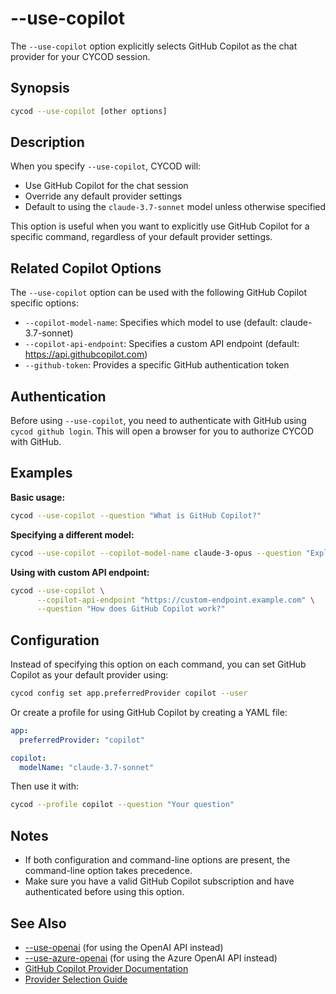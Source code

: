 # --use-copilot

The `--use-copilot` option explicitly selects GitHub Copilot as the chat provider for your CYCOD session.

## Synopsis

```bash
cycod --use-copilot [other options]
```

## Description

When you specify `--use-copilot`, CYCOD will:

- Use GitHub Copilot for the chat session
- Override any default provider settings
- Default to using the `claude-3.7-sonnet` model unless otherwise specified

This option is useful when you want to explicitly use GitHub Copilot for a specific command, regardless of your default provider settings.

## Related Copilot Options

The `--use-copilot` option can be used with the following GitHub Copilot specific options:

- `--copilot-model-name`: Specifies which model to use (default: claude-3.7-sonnet)
- `--copilot-api-endpoint`: Specifies a custom API endpoint (default: https://api.githubcopilot.com)
- `--github-token`: Provides a specific GitHub authentication token

## Authentication

Before using `--use-copilot`, you need to authenticate with GitHub using `cycod github login`. This will open a browser for you to authorize CYCOD with GitHub.

## Examples

**Basic usage:**

```bash
cycod --use-copilot --question "What is GitHub Copilot?"
```

**Specifying a different model:**

```bash
cycod --use-copilot --copilot-model-name claude-3-opus --question "Explain quantum computing"
```

**Using with custom API endpoint:**

```bash
cycod --use-copilot \
      --copilot-api-endpoint "https://custom-endpoint.example.com" \
      --question "How does GitHub Copilot work?"
```

## Configuration

Instead of specifying this option on each command, you can set GitHub Copilot as your default provider using:

```bash
cycod config set app.preferredProvider copilot --user
```

Or create a profile for using GitHub Copilot by creating a YAML file:

```yaml title="copilot.yaml (in .cycod/profiles directory)"
app:
  preferredProvider: "copilot"

copilot:
  modelName: "claude-3.7-sonnet"
```

Then use it with:

```bash
cycod --profile copilot --question "Your question"
```

## Notes

- If both configuration and command-line options are present, the command-line option takes precedence.
- Make sure you have a valid GitHub Copilot subscription and have authenticated before using this option.

## See Also

- [--use-openai](./use-openai.md) (for using the OpenAI API instead)
- [--use-azure-openai](./use-azure-openai.md) (for using the Azure OpenAI API instead)
- [GitHub Copilot Provider Documentation](../../../providers/github-copilot.md)
- [Provider Selection Guide](../../../providers/overview.md)